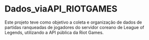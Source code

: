 # Dados_viaAPI_RIOTGAMES
Este projeto teve como objetivo a coleta e organização de dados de partidas ranqueadas de jogadores do servidor coreano de League of Legends, utilizando a API pública da Riot Games. 
